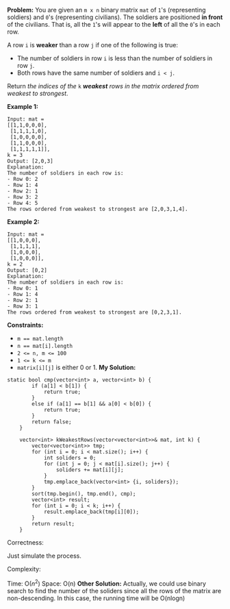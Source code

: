 **Problem:**
You are given an `m x n` binary matrix `mat` of `1`'s (representing soldiers) and `0`'s (representing civilians). The soldiers are positioned **in front** of the civilians. That is, all the `1`'s will appear to the **left** of all the `0`'s in each row.

A row `i` is **weaker** than a row `j` if one of the following is true:

- The number of soldiers in row `i` is less than the number of soldiers in row `j`.
- Both rows have the same number of soldiers and `i < j`.

Return *the indices of the* `k` ***weakest** rows in the matrix ordered from weakest to strongest*.

 

**Example 1:**

```
Input: mat = 
[[1,1,0,0,0],
 [1,1,1,1,0],
 [1,0,0,0,0],
 [1,1,0,0,0],
 [1,1,1,1,1]], 
k = 3
Output: [2,0,3]
Explanation: 
The number of soldiers in each row is: 
- Row 0: 2 
- Row 1: 4 
- Row 2: 1 
- Row 3: 2 
- Row 4: 5 
The rows ordered from weakest to strongest are [2,0,3,1,4].
```

**Example 2:**

```
Input: mat = 
[[1,0,0,0],
 [1,1,1,1],
 [1,0,0,0],
 [1,0,0,0]], 
k = 2
Output: [0,2]
Explanation: 
The number of soldiers in each row is: 
- Row 0: 1 
- Row 1: 4 
- Row 2: 1 
- Row 3: 1 
The rows ordered from weakest to strongest are [0,2,3,1].
```

 

**Constraints:**

- `m == mat.length`
- `n == mat[i].length`
- `2 <= n, m <= 100`
- `1 <= k <= m`
- `matrix[i][j]` is either 0 or 1.
**My Solution:**
```
static bool cmp(vector<int> a, vector<int> b) {
        if (a[1] < b[1]) {
            return true;
        }
        else if (a[1] == b[1] && a[0] < b[0]) {
            return true;
        }
        return false;
    }
    
    vector<int> kWeakestRows(vector<vector<int>>& mat, int k) {
        vector<vector<int>> tmp;
        for (int i = 0; i < mat.size(); i++) {
            int soliders = 0;
            for (int j = 0; j < mat[i].size(); j++) {
                soliders += mat[i][j];
            }
            tmp.emplace_back(vector<int> {i, soliders});
        }
        sort(tmp.begin(), tmp.end(), cmp);
        vector<int> result;
        for (int i = 0; i < k; i++) {
            result.emplace_back(tmp[i][0]);
        }
        return result;
    }
```
Correctness:

Just simulate the process.

Complexity:

Time: O($n^2$)
Space: O(n)
**Other Solution:**
Actually, we could use binary search to find the number of the soliders since all the rows of the matrix are non-descending. In this case, the running time will be O(nlogn)